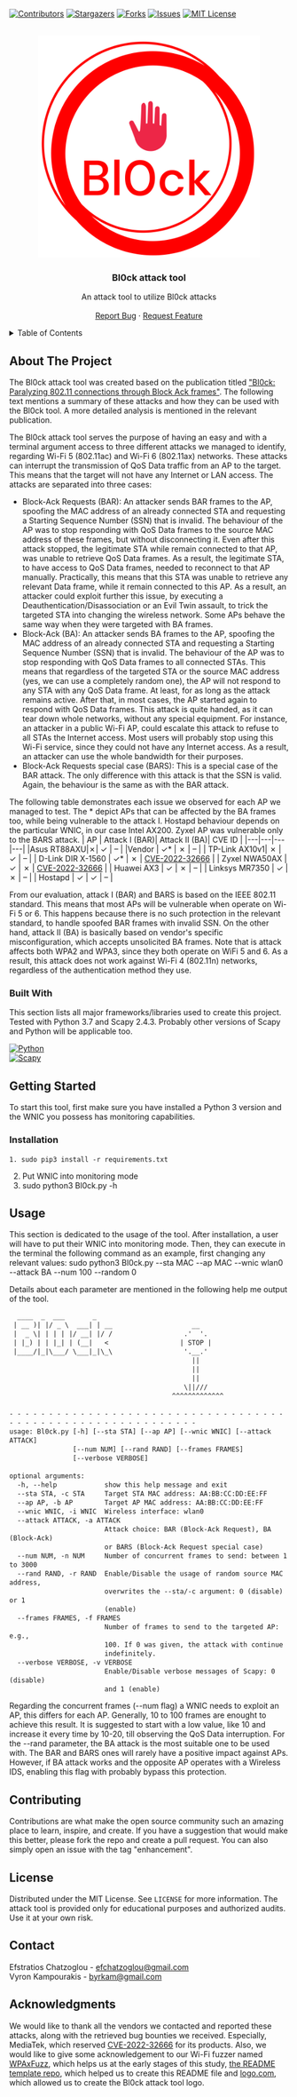[![Contributors][contributors-shield]][contributors-url]
[![Stargazers][stars-shield]][stars-url]
[![Forks][forks-shield]][forks-url]
[![Issues][issues-shield]][issues-url]
[![MIT License][license-shield]][license-url]



<!-- PROJECT LOGO -->
<br />
<div align="center">
  <a href="https://github.com/efchatz/Bl0ck">
    <img src="images/bl0ck-logo.png" alt="Logo" width="400" height="400">
  </a>

  <h3 align="center">Bl0ck attack tool</h3>

  <p align="center">
    An attack tool to utilize Bl0ck attacks
    <br />
    <br />
    <a href="https://github.com/efchatz/Bl0ck/issues">Report Bug</a>
    ·
    <a href="https://github.com/efchatz/Bl0ck/issues">Request Feature</a>
  </p>
</div>



<!-- TABLE OF CONTENTS -->
<details>
  <summary>Table of Contents</summary>
  <ol>
    <li>
      <a href="#about-the-project">About The Project</a>
      <ul>
        <li><a href="#built-with">Built With</a></li>
      </ul>
    </li>
    <li>
      <a href="#getting-started">Getting Started</a>
      <ul>
        <li><a href="#prerequisites">Prerequisites</a></li>
        <li><a href="#installation">Installation</a></li>
      </ul>
    </li>
    <li><a href="#usage">Usage</a></li>
    <li><a href="#roadmap">Roadmap</a></li>
    <li><a href="#contributing">Contributing</a></li>
    <li><a href="#license">License</a></li>
    <li><a href="#contact">Contact</a></li>
    <li><a href="#acknowledgments">Acknowledgments</a></li>
  </ol>
</details>



<!-- ABOUT THE PROJECT -->
## About The Project

The Bl0ck attack tool was created based on the publication titled ["Bl0ck: Paralyzing 802.11 connections through Block Ack frames"](https://arxiv.org/abs/2302.05899). The following text mentions a summary of these attacks and how they can be used with the Bl0ck tool. A more detailed analysis is mentioned in the relevant publication.

The Bl0ck attack tool serves the purpose of having an easy and with a terminal argument access to three different attacks we managed to identify, regarding Wi-Fi 5 (802.11ac) and Wi-Fi 6 (802.11ax) networks. These attacks can interrupt the transmission of QoS Data traffic from an AP to the target. This means that the target will not have any Internet or LAN access. The attacks are separated into three cases:
* Block-Ack Requests (BAR): An attacker sends BAR frames to the AP, spoofing the MAC address of an already connected STA and requesting a Starting Sequence Number (SSN) that is invalid. The behaviour of the AP was to stop responding with QoS Data frames to the source MAC address of these frames, but without disconnecting it. Even after this attack stopped, the legitimate STA while remain connected to that AP, was unable to retrieve QoS Data frames. As a result, the legitimate STA, to have access to QoS Data frames, needed to reconnect to that AP manually. Practically, this means that this STA was unable to retrieve any relevant Data frame, while it remain connected to this AP. As a result, an attacker could exploit further this issue, by executing a Deauthentication/Disassociation or an Evil Twin assault, to trick the targeted STA into changing the wireless network. Some APs behave the same way when they were targeted with BA frames.
* Block-Ack (BA): An attacker sends BA frames to the AP, spoofing the MAC address of an already connected STA and requesting a Starting Sequence Number (SSN) that is invalid. The behaviour of the AP was to stop responding with QoS Data frames to all connected STAs. This means that regardless of the targeted STA or the source MAC address (yes, we can use a completely random one), the AP will not respond to any STA with any QoS Data frame. At least, for as long as the attack remains active. After that, in most cases, the AP started again to respond with QoS Data frames. This attack is quite handed, as it can tear down whole networks, without any special equipment. For instance, an attacker in a public Wi-Fi AP, could escalate this attack to refuse to all STAs the Internet access. Most users will probably stop using this Wi-Fi service, since they could not have any Internet access. As a result, an attacker can use the whole bandwidth for their purposes.
* Block-Ack Requests special case (BARS): This is a special case of the BAR attack. The only difference with this attack is that the SSN is valid. Again, the behaviour is the same as with the BAR attack.

The following table demonstrates each issue we observed for each AP we managed to test. The * depict APs that can be affected by the BA frames too, while being vulnerable to the attack I. Hostapd behaviour depends on the particular WNIC, in our case Intel AX200. Zyxel AP was vulnerable only to the BARS attack.
|  AP | Attack I (BAR)| Attack II (BA)| CVE ID |
|---|---|---|---|
|Asus RT88AXU|✗| ✓  | –  |
|Vendor |  ✓* | ✗  |  – |
|  TP-Link AX10v1|  ✗ | ✓  |  – |
|  D-Link DIR X-1560 |  ✓* | ✗  | [CVE-2022-32666](https://cve.mitre.org/cgi-bin/cvename.cgi?name=2022-32666)  |
|  Zyxel NWA50AX | ✓  | ✗  |  [CVE-2022-32666](https://cve.mitre.org/cgi-bin/cvename.cgi?name=2022-32666) |
|  Huawei AX3 |  ✓ | ✗  | –  |
|  Linksys MR7350 |  ✓ | ✗  | – |
| Hostapd |  ✓ | ✓  | – |

From our evaluation, attack I (BAR) and BARS is based on the IEEE 802.11 standard. This means that most APs will be vulnerable when operate on Wi-Fi 5 or 6. This happens because there is no such protection in the relevant standard, to handle spoofed BAR frames with invalid SSN. On the other hand, attack II (BA) is basically based on vendor's specific misconfiguration, which accepts unsolicited BA frames. Note that is attack affects both WPA2 and WPA3, since they both operate on WiFi 5 and 6. As a result, this attack does not work against Wi-Fi 4 (802.11n) networks, regardless of the authentication method they use. 

### Built With

This section lists all major frameworks/libraries used to create this project. Tested with Python 3.7 and Scapy 2.4.3. Probably other versions of Scapy and Python will be applicable too.

[![Python][Python.py]][Python-url] <br />
[![Scapy][Scapy]][Scapy-url]



<!-- GETTING STARTED -->
## Getting Started

To start this tool, first make sure you have installed a Python 3 version and the WNIC you possess has monitoring capabilities.


### Installation

```
1. sudo pip3 install -r requirements.txt
```
2. Put WNIC into monitoring mode
3. sudo python3 Bl0ck.py -h


<!-- USAGE EXAMPLES -->
## Usage

This section is dedicated to the usage of the tool. After installation, a user will have to put their WNIC into monitoring mode. Then, they can execute in the terminal the following command as an example, first changing any relevant values: sudo python3 Bl0ck.py --sta MAC --ap MAC --wnic wlan0 --attack BA --num 100 --random 0

Details about each parameter are mentioned in the following help me output of the tool.

```
  ____  _  ___       _    
 | __ )| |/ _ \  ___| | __                    __
 |  _ \| | | | |/ __| |/ /                  .'  '.
 | |_) | | |_| | (__|   <                  | STOP |
 |____/|_|\___/ \___|_|\_\                  '.__.'
                                              ||
                                              ||
                                              ||
                                            \||///
                                         ^^^^^^^^^^^^^

- - - - - - - - - - - - - - - - - - - - - - - - - - - - - - - - - - - - - - - - - - - - - - - - - - - - - - - - - - - 
usage: Bl0ck.py [-h] [--sta STA] [--ap AP] [--wnic WNIC] [--attack ATTACK]
                [--num NUM] [--rand RAND] [--frames FRAMES]
                [--verbose VERBOSE]

optional arguments:
  -h, --help            show this help message and exit
  --sta STA, -c STA     Target STA MAC address: AA:BB:CC:DD:EE:FF
  --ap AP, -b AP        Target AP MAC address: AA:BB:CC:DD:EE:FF
  --wnic WNIC, -i WNIC  Wireless interface: wlan0
  --attack ATTACK, -a ATTACK
                        Attack choice: BAR (Block-Ack Request), BA (Block-Ack)
                        or BARS (Block-Ack Request special case)
  --num NUM, -n NUM     Number of concurrent frames to send: between 1 to 3000
  --rand RAND, -r RAND  Enable/Disable the usage of random source MAC address,
                        overwrites the --sta/-c argument: 0 (disable) or 1
                        (enable)
  --frames FRAMES, -f FRAMES
                        Number of frames to send to the targeted AP: e.g.,
                        100. If 0 was given, the attack with continue
                        indefinitely.
  --verbose VERBOSE, -v VERBOSE
                        Enable/Disable verbose messages of Scapy: 0 (disable)
                        and 1 (enable)

```

Regarding the concurrent frames (--num flag) a WNIC needs to exploit an AP, this differs for each AP. Generally, 10 to 100 frames are enought to achieve this result. It is suggested to start with a low value, like 10 and increase it every time by 10-20, till observing the QoS Data interruption. For the --rand parameter, the BA attack is the most suitable one to be used with. The BAR and BARS ones will rarely have a positive impact against APs. However, if BA attack works and the opposite AP operates with a Wireless IDS, enabling this flag with probably bypass this protection.

<!-- CONTRIBUTING -->
## Contributing

Contributions are what make the open source community such an amazing place to learn, inspire, and create. If you have a suggestion that would make this better, please fork the repo and create a pull request. You can also simply open an issue with the tag "enhancement".


<!-- LICENSE -->
## License

Distributed under the MIT License. See `LICENSE` for more information. The attack tool is provided only for educational purposes and authorized audits. Use it at your own risk.



<!-- CONTACT -->
## Contact

Efstratios Chatzoglou -  efchatzoglou@gmail.com  <br />
Vyron Kampourakis -  byrkam@gmail.com  


<!-- ACKNOWLEDGMENTS -->
## Acknowledgments

We would like to thank all the vendors we contacted and reported these attacks, along with the retrieved bug bounties we received. Especially, MediaTek, which reserved [CVE-2022-32666](https://cve.mitre.org/cgi-bin/cvename.cgi?name=2022-32666) for its products. Also, we would like to give some acknowledgement to our Wi-Fi fuzzer named [WPAxFuzz](https://github.com/efchatz/WPAxFuzz), which helps us at the early stages of this study, [the README template repo](https://github.com/othneildrew/Best-README-Template), which helped us to create this README file and [logo.com](https://logo.com/), which allowed us to create the Bl0ck attack tool logo.


<!-- MARKDOWN LINKS & IMAGES -->
<!-- https://www.markdownguide.org/basic-syntax/#reference-style-links -->
[contributors-shield]: https://img.shields.io/badge/Contributors-2-brightgreen?style=for-the-badge
[contributors-url]: https://github.com/efchatz/Bl0ck/contributors
[stars-shield]: https://img.shields.io/badge/Stars-2-blue?style=for-the-badge
[stars-url]: https://github.com/efchatz/Bl0ck/stargazers
[forks-shield]: https://img.shields.io/badge/Forks-0-blue?style=for-the-badge
[forks-url]: https://github.com/efchatz/Bl0ck/network/members
[issues-shield]: https://img.shields.io/badge/Issues-0-lightgrey?style=for-the-badge
[issues-url]: https://github.com/efchatz/Bl0ck/issues
[license-shield]: https://img.shields.io/github/license/othneildrew/Best-README-Template.svg?style=for-the-badge
[license-url]: https://github.com/efchatz/Bl0ck/blob/main/LICENSE
[Python.py]: https://img.shields.io/badge/Python-3.7-blue
[Python-url]: https://www.python.org/
[Scapy]: https://img.shields.io/badge/scapy-2.4.3-blue
[Scapy-url]: https://github.com/secdev/scapy
